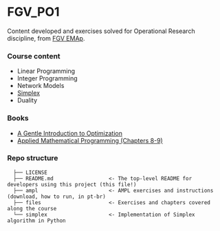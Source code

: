 # FGV_PO1
Content developed and exercises solved for Operational Research discipline, from [FGV EMAp](https://emap.fgv.br/disciplina/graduacao/programacao-linear-inteira).

### Course content

- Linear Programming
- Integer Programming
- Network Models
- [Simplex](/simplex)
- Duality

### Books

- [A Gentle Introduction to Optimization](https://www.amazon.com/Gentle-Introduction-Optimization-B-Guenin-ebook/dp/B00KL8CHHU)
- [Applied Mathematical Programming (Chapters 8-9)](http://web.mit.edu/15.053/www/AMP.htm)

### Repo structure

```
  ├── LICENSE
  ├── README.md                  <- The top-level README for developers using this project (this file!)
  ├── ampl                       <- AMPL exercises and instructions (download, how to run, in pt-br)
  ├── files                      <- Exercises and chapters covered along the course
  └── simplex                    <- Implementation of Simplex algorithm in Python
```
